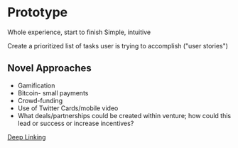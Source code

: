# Prototype

Whole experience, start to finish
Simple, intuitive

Create a prioritized list of tasks user is trying to accomplish ("user stories")

## Novel Approaches
* Gamification
* Bitcoin- small payments
* Crowd-funding
* Use of Twitter Cards/mobile video
* What deals/partnerships could be created within venture; how could this lead or success or increase incentives?

[Deep Linking](http://en.wikipedia.org/wiki/Mobile_deep_linking)


